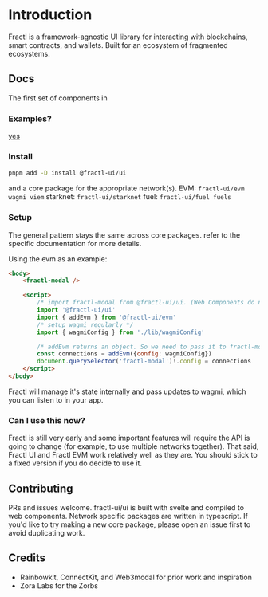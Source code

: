 # Introduction

Fractl is a framework-agnostic UI library for interacting with blockchains, smart contracts, and wallets. Built for an ecosystem of fragmented ecosystems.

## Docs

The first set of components in

### Examples?

[yes](./examples/)

### Install

```sh
pnpm add -D install @fractl-ui/ui
```

and a core package for the appropriate network(s).
EVM: `fractl-ui/evm wagmi viem`
starknet: `fractl-ui/starknet`
fuel: `fractl-ui/fuel fuels`

### Setup

The general pattern stays the same across core packages. refer to the specific documentation for more details.

Using the evm as an example:

```html
<body>
	<fractl-modal />

	<script>
		/* import fractl-modal from @fractl-ui/ui. (Web Components do not need named imports) */
		import '@fractl-ui/ui'
		import { addEvm } from '@fractl-ui/evm'
		/* setup wagmi regularly */
		import { wagmiConfig } from './lib/wagmiConfig'

		/* addEvm returns an object. So we need to pass it to fractl-modal using javascript */
		const connections = addEvm({config: wagmiConfig})
		document.querySelector('fractl-modal')!.config = connections
	</script>
</body>
```

Fractl will manage it's state internally and pass updates to wagmi, which you can listen to in your app.

### Can I use this now?

Fractl is still very early and some important features will require the API is going to change (for example, to use multiple networks together). That said, Fractl UI and Fractl EVM work relatively well as they are. You should stick to a fixed version if you do decide to use it.

## Contributing

PRs and issues welcome.
fractl-ui/ui is built with svelte and compiled to web components.
Network specific packages are written in typescript. If you'd like to try making a new core package, please open an issue first to avoid duplicating work.

## Credits

- Rainbowkit, ConnectKit, and Web3modal for prior work and inspiration
- Zora Labs for the Zorbs <!-- though they don't look very collision resistant so far -->
